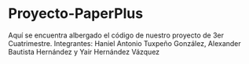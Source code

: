 # Proyecto-PaperPlus
Aquí se encuentra albergado el código de nuestro proyecto de 3er Cuatrimestre. Integrantes: Haniel Antonio Tuxpeño González, Alexander Bautista Hernández y Yair Hernández Vázquez
